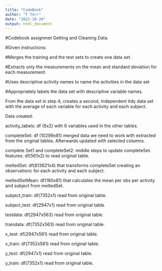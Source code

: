 ```yaml
---
title: "CodeBook"
author: "T Torr"
date: "2022-10-20"
output: html_document
---
```


#Codebook assignmet Getting and Cleaning Data.

#Given instructions:

#Merges the training and the test sets to create one data set.

#Extracts only the measurements on the mean and standard deviation for each measurement. 

#Uses descriptive activity names to name the activities in the data set

#Appropriately labels the data set with descriptive variable names. 

From the data set in step 4, creates a second, independent tidy data set with the average of each variable for each activity and each subject.


Data created:

activity_labels: df (6x2) with 6 variables used in the other tables.

completeSet: df (10299x81) merged data we need to work with extracted from the original tables. Afterwards updated with selected columns.

complete Set1 and completeSet2: middle steps to update completeSet.
features: df(561x2) to read original table.

meltedSet: df(813621x4) that transforms completeSet creating an observationc for each activity and each subject.

meltedSetMean: df(180x81) that calculates the mean per obs per activity and subject from meltedSet.

subject_train: df(7352x1) read from original table.

subject_test: df(2947x1) read from original table.

testdata: df(2947x563) read from original table.

traindata: df(7352x563) read from original table.

x_test: df(2947x561) read from original table.

x_train: df(7352x561) read from original table.

y_test: df(2947x1) read from original table.

y_train: df(7352x1) read from original table.

